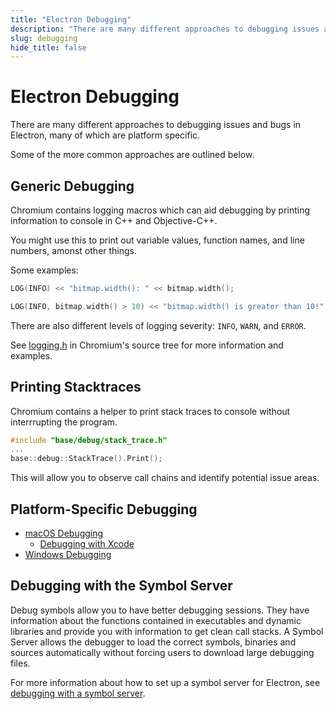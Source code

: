 ```yaml
---
title: "Electron Debugging"
description: "There are many different approaches to debugging issues and bugs in Electron, many of which are platform specific."
slug: debugging
hide_title: false
---
```


# Electron Debugging

There are many different approaches to debugging issues and bugs in Electron, many of which
are platform specific.

Some of the more common approaches are outlined below.

## Generic Debugging

Chromium contains logging macros which can aid debugging by printing information to console in C++ and Objective-C++.

You might use this to print out variable values, function names, and line numbers, amonst other things.

Some examples:

```cpp
LOG(INFO) << "bitmap.width(): " << bitmap.width();

LOG(INFO, bitmap.width() > 10) << "bitmap.width() is greater than 10!";
```

There are also different levels of logging severity: `INFO`, `WARN`, and `ERROR`.

See [logging.h](https://chromium.googlesource.com/chromium/src/base/+/refs/heads/main/logging.h) in Chromium's source tree for more information and examples.

## Printing Stacktraces

Chromium contains a helper to print stack traces to console without interrrupting the program.

```cpp
#include "base/debug/stack_trace.h"
...
base::debug::StackTrace().Print();
```

This will allow you to observe call chains and identify potential issue areas.

## Platform-Specific Debugging
<!-- TODO(@codebytere): add debugging file for Linux-->

- [macOS Debugging](latest/development/debugging-on-macos.md)
  - [Debugging with Xcode](latest/development/debugging-with-xcode.md)
- [Windows Debugging](latest/development/debugging-on-windows.md)

## Debugging with the Symbol Server

Debug symbols allow you to have better debugging sessions. They have information about the functions contained in executables and dynamic libraries and provide you with information to get clean call stacks. A Symbol Server allows the debugger to load the correct symbols, binaries and sources automatically without forcing users to download large debugging files.

For more information about how to set up a symbol server for Electron, see [debugging with a symbol server](latest/development/debugging-with-symbol-server.md).
